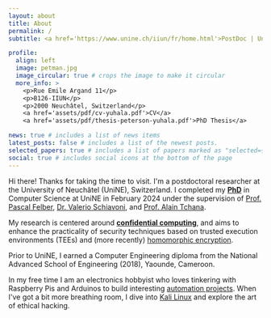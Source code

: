 ```yaml
---
layout: about
title: About
permalink: /
subtitle: <a href='https://www.unine.ch/iiun/fr/home.html'>PostDoc | University of Neuchâtel</a>

profile:
  align: left
  image: petman.jpg
  image_circular: true # crops the image to make it circular  
  more_info: >
    <p>Rue Emile Argand 11</p>
    <p>B126-IIUN</p>   
    <p>2000 Neuchâtel, Switzerland</p>
    <a href='assets/pdf/cv-yuhala.pdf'>CV</a>
    <a href='assets/pdf/thesis-peterson-yuhala.pdf'>PhD Thesis</a>

news: true # includes a list of news items
latest_posts: false # includes a list of the newest posts.
selected_papers: true # includes a list of papers marked as "selected={true}"
social: true # includes social icons at the bottom of the page
---
```


Hi there! Thanks for taking the time to visit. I'm a postdoctoral researcher at the University of Neuchâtel (UniNE), Switzerland. I completed my **[PhD](assets/pdf/thesis-peterson-yuhala.pdf)** in Computer Science at UniNE in February 2024 under the supervision of [Prof. Pascal Felber](http://members.unine.ch/pascal.felber/index.html), [Dr. Valerio Schiavoni](http://members.unine.ch/valerio.schiavoni/), and [Prof. Alain Tchana](https://perso.ens-lyon.fr/alain.tchana/).

My research is centered around **[confidential computing](https://www.ibm.com/topics/confidential-computing)**, and aims to enhance the practicality of security techniques based on trusted execution environments (TEEs) and (more recently) [homomorphic encryption](https://www.ibm.com/topics/homomorphic-encryption#:~:text=Use%20cases-,Products,without%20needing%20to%20decrypt%20it.). 
<!---I propose tools and techniques to facilitate adoption and enhance performance of TEE technologies like Intel SGX and ARM TrustZone.-->

Prior to UniNE, I earned a Computer Engineering diploma from the National Advanced School of Engineering (2018), Yaounde, Cameroon.

In my free time I am an electronics hobbyist who loves tinkering with Raspberry Pis and Arduinos to build interesting [automation projects](https://github.com/Yuhala/pbl-electronics). When I've got a bit more breathing room, I dive into [Kali Linux](https://www.kali.org/) and explore the art of ethical hacking.



